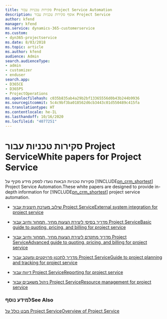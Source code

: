 ```yaml
---
title: סקירות טכניות עבור Project Service Automation
description: אוסף סקירות טכניות עבור Project Service
author: kfend
manager: kfend
ms.service: dynamics-365-customerservice
ms.custom:
- dyn365-projectservice
ms.date: 8/03/2018
ms.topic: article
ms.author: kfend
audience: Admin
search.audienceType:
- admin
- customizer
- enduser
search.app:
- D365CE
- D365PS
- ProjectOperations
ms.openlocfilehash: c035b835ab4a29b2bf13365556d0b43b244b9936
ms.sourcegitcommit: 5c4c9bf3ba018562d6cb3443c01d550489c415fa
ms.translationtype: HT
ms.contentlocale: he-IL
ms.lasthandoff: 10/16/2020
ms.locfileid: "4077251"
---
```

# <a name="white-papers-for-project-service"></a><span data-ttu-id="5af95-103">סקירות טכניות עבור Project Service</span><span class="sxs-lookup"><span data-stu-id="5af95-103">White papers for Project Service</span></span>

<span data-ttu-id="5af95-104">סקירות טכניות הבאות נועדו לספק מידע מקיף על [!INCLUDE[pn_crm_shortest](../includes/pn-crm-shortest.md)] Project Service Automation.</span><span class="sxs-lookup"><span data-stu-id="5af95-104">These white papers are designed to provide in-depth information for [!INCLUDE[pn_crm_shortest](../includes/pn-crm-shortest.md)] project service automation.</span></span>

-   [<span data-ttu-id="5af95-105">שילוב מערכת חיצונית עבור Project Service</span><span class="sxs-lookup"><span data-stu-id="5af95-105">External system integration for project service</span></span>](https://go.microsoft.com/fwlink/?LinkId=825445)

-   [<span data-ttu-id="5af95-106">מדריך בסיסי ליצירת הצעות מחיר, תמחור וחיוב עבור Project Service</span><span class="sxs-lookup"><span data-stu-id="5af95-106">Basic guide to quoting, pricing, and billing for project service</span></span>](https://go.microsoft.com/fwlink/?LinkId=825241)

-   [<span data-ttu-id="5af95-107">מדריך מתקדם ליצירת הצעות מחיר, תמחור וחיוב עבור Project Service</span><span class="sxs-lookup"><span data-stu-id="5af95-107">Advanced guide to quoting, pricing, and billing for project service</span></span>](https://go.microsoft.com/fwlink/?LinkId=825242)

-   [<span data-ttu-id="5af95-108">מדריך לתכנון פרויקטים ומעקב עבור Project Service</span><span class="sxs-lookup"><span data-stu-id="5af95-108">Guide to project planning and tracking for project service</span></span>](https://go.microsoft.com/fwlink/?LinkId=825243)

-   [<span data-ttu-id="5af95-109">דיווח עבור Project Service</span><span class="sxs-lookup"><span data-stu-id="5af95-109">Reporting for project service</span></span>](https://go.microsoft.com/fwlink/?LinkId=825446)

-   [<span data-ttu-id="5af95-110">ניהול משאבים עבור Project Service</span><span class="sxs-lookup"><span data-stu-id="5af95-110">Resource management for project service</span></span>](https://go.microsoft.com/fwlink/?LinkId=825244)

### <a name="see-also"></a><span data-ttu-id="5af95-111">למידע נוסף</span><span class="sxs-lookup"><span data-stu-id="5af95-111">See Also</span></span>
 [<span data-ttu-id="5af95-112">מבט כולל על Project Service</span><span class="sxs-lookup"><span data-stu-id="5af95-112">Overview of Project Service</span></span>](../psa/overview.md)
